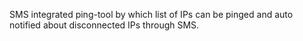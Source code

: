 SMS integrated ping-tool by which list of IPs can be pinged and auto notified about disconnected IPs through SMS.
